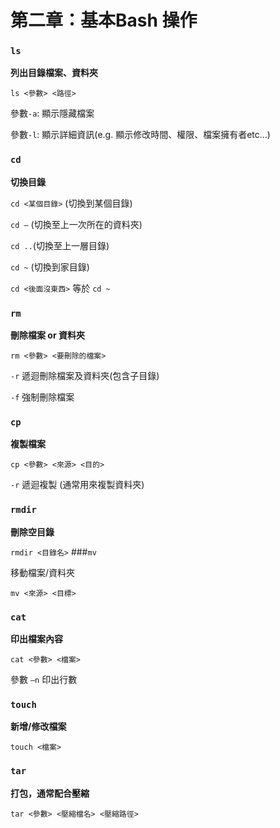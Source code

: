# 第二章：基本Bash 操作

### `ls`

**列出目錄檔案、資料夾**

`ls <參數> <路徑>`

參數`-a`: 顯示隱藏檔案

參數`-l`: 顯示詳細資訊(e.g. 顯示修改時間、權限、檔案擁有者etc…)

### `cd`

**切換目錄**

`cd <某個目錄>` (切換到某個目錄)

`cd –` (切換至上一次所在的資料夾)

`cd ..`(切換至上一層目錄)

`cd ~` (切換到家目錄)

`cd <後面沒東西>` 等於 `cd ~`

### `rm`

**刪除檔案 or 資料夾**

`rm <參數> <要刪除的檔案>`

`-r` 遞迴刪除檔案及資料夾(包含子目錄)

`-f` 強制刪除檔案

### `cp`

**複製檔案**

`cp <參數> <來源> <目的>`

`-r` 遞迴複製 (通常用來複製資料夾)

### `rmdir`

**刪除空目錄**

`rmdir <目錄名>`
###`mv`

移動檔案/資料夾


`mv <來源> <目標>`
### `cat`

**印出檔案內容**

`cat <參數> <檔案>`

參數 `–n` 印出行數

### `touch`
**新增/修改檔案**

`touch <檔案>`

### `tar`

**打包，通常配合壓縮**

`tar <參數> <壓縮檔名> <壓縮路徑>`